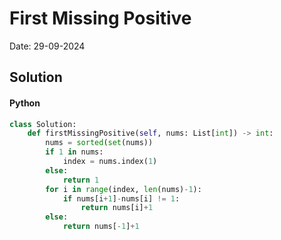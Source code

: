 
# First Missing Positive

Date: 29-09-2024

## Solution
#### Python
```python
class Solution:
    def firstMissingPositive(self, nums: List[int]) -> int:
        nums = sorted(set(nums))
        if 1 in nums:
            index = nums.index(1) 
        else:
            return 1
        for i in range(index, len(nums)-1):
            if nums[i+1]-nums[i] != 1:
                return nums[i]+1
        else:
            return nums[-1]+1
```
        